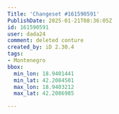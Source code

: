 ```yaml
---
Title: 'Changeset #161590591'
PublishDate: 2025-01-21T08:36:05Z
id: 161590591
user: dada24
comment: deleted conture
created_by: iD 2.30.4
tags:
- Montenegro
bbox:
  min_lon: 18.9401441
  min_lat: 42.2084501
  max_lon: 18.9403212
  max_lat: 42.2086985

---
```

